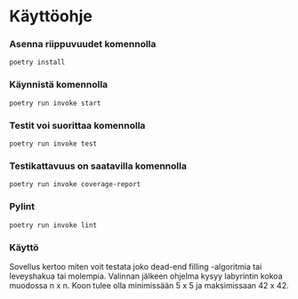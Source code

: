 # Käyttöohje

### Asenna riippuvuudet komennolla
```
poetry install
```
### Käynnistä komennolla
```
poetry run invoke start
```
### Testit voi suorittaa komennolla
```
poetry run invoke test
```
### Testikattavuus on saatavilla komennolla
```
poetry run invoke coverage-report
```
### Pylint
```
poetry run invoke lint
```

### Käyttö
Sovellus kertoo miten voit testata joko dead-end filling -algoritmia tai leveyshakua tai molempia. Valinnan jälkeen ohjelma kysyy labyrintin kokoa muodossa n x n. Koon tulee olla minimissään 5 x 5 ja maksimissaan 42 x 42.
